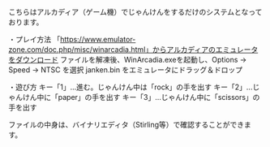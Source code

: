 こちらはアルカディア（ゲーム機）でじゃんけんをするだけのシステムとなっております。

・プレイ方法
「https://www.emulator-zone.com/doc.php/misc/winarcadia.html」からアルカディアのエミュレータをダウンロード
ファイルを解凍後、WinArcadia.exeを起動し、Options → Speed → NTSC を選択
janken.bin をエミュレータにドラッグ＆ドロップ

・遊び方
キー「1」...進む。じゃんけん中は「rock」の手を出す
キー「2」...じゃんけん中に「paper」の手を出す
キー「3」...じゃんけん中に「scissors」の手を出す

ファイルの中身は、バイナリエディタ（Stirling等）で確認することができます。
